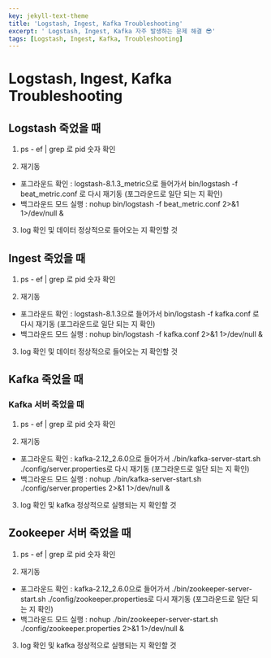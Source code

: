 ```yaml
---
key: jekyll-text-theme
title: 'Logstash, Ingest, Kafka Troubleshooting'
excerpt: ' Logstash, Ingest, Kafka 자주 발생하는 문제 해결 😎'
tags: [Logstash, Ingest, Kafka, Troubleshooting]
---
```



# Logstash, Ingest, Kafka Troubleshooting

## **Logstash 죽었을 때**

1. ps - ef | grep 로 pid 숫자 확인

2. 재기동 
- 포그라운드 확인 : logstash-8.1.3_metric으로 들어가서 bin/logstash -f beat_metric.conf 로 다시 재기동 (포그라운드로 일단 되는 지 확인)
- 백그라운드 모드 실행 :  nohup bin/logstash -f beat_metric.conf 2>&1 1>/dev/null &

3. log 확인 및 데이터 정상적으로 들어오는 지 확인할 것


## **Ingest 죽었을 때**


1. ps - ef | grep 로 pid 숫자 확인

2. 재기동 
- 포그라운드 확인 : logstash-8.1.3으로 들어가서 bin/logstash -f kafka.conf 로 다시 재기동 (포그라운드로 일단 되는 지 확인)
- 백그라운드 모드 실행 :  nohup bin/logstash -f kafka.conf 2>&1 1>/dev/null &

3. log 확인 및 데이터 정상적으로 들어오는 지 확인할 것
 

## **Kafka 죽었을 때**  

### **Kafka 서버 죽었을 때**

1. ps - ef | grep 로 pid 숫자 확인

2. 재기동 
- 포그라운드 확인 : kafka-2.12_2.6.0으로 들어가서 ./bin/kafka-server-start.sh ./config/server.properties로 다시 재기동 (포그라운드로 일단 되는 지 확인)
- 백그라운드 모드 실행 :  nohup ./bin/kafka-server-start.sh ./config/server.properties 2>&1 1>/dev/null &

3. log 확인 및 kafka 정상적으로 실행되는 지 확인할 것


## **Zookeeper 서버 죽었을 때**

1. ps - ef | grep 로 pid 숫자 확인

2. 재기동 
- 포그라운드 확인 : kafka-2.12_2.6.0으로 들어가서 ./bin/zookeeper-server-start.sh ./config/zookeeper.properties로 다시 재기동 (포그라운드로 일단 되는 지 확인)
- 백그라운드 모드 실행 :  nohup ./bin/zookeeper-server-start.sh ./config/zookeeper.properties 2>&1 1>/dev/null &

3. log 확인 및 kafka 정상적으로 실행되는 지 확인할 것
